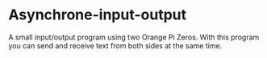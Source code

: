 # Asynchrone-input-output
A small input/output program using two Orange Pi Zeros. With this program you can send and receive text from both sides at the same time.
